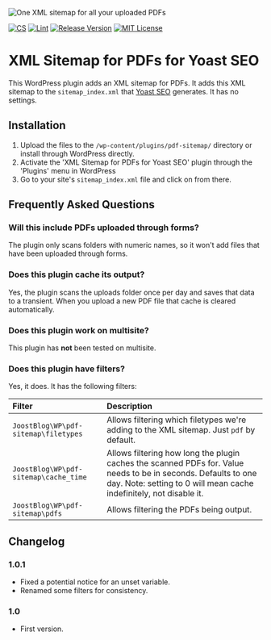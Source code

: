 ![One XML sitemap for all your uploaded PDFs](https://repository-images.githubusercontent.com/575400437/66a1764f-ab7d-4b73-b002-841293f1bfa2)

[![CS](https://github.com/jdevalk/pdf-xml-sitemap/actions/workflows/cs.yml/badge.svg)](https://github.com/jdevalk/pdf-xml-sitemap/actions/workflows/cs.yml)
[![Lint](https://github.com/jdevalk/pdf-xml-sitemap/actions/workflows/lint.yml/badge.svg)](https://github.com/jdevalk/pdf-xml-sitemap/actions/workflows/lint.yml)
[![Release Version](https://img.shields.io/github/release/jdevalk/pdf-xml-sitemap.svg)](https://github.com/jdevalk/pdf-xml-sitemap/releases/latest) 
[![MIT License](https://img.shields.io/github/license/jdevalk/pdf-xml-sitemap.svg)](https://github.com/devalk/pdf-xml-sitemap/blob/main/LICENSE)

# XML Sitemap for PDFs for Yoast SEO

This WordPress plugin adds an XML sitemap for PDFs. It adds this XML sitemap to the `sitemap_index.xml` that [Yoast SEO](https://yoast.com/wordpress/plugins/seo/) generates.
It has no settings.

## Installation

1. Upload the files to the `/wp-content/plugins/pdf-sitemap/` directory or install through WordPress directly.
2. Activate the 'XML Sitemap for PDFs for Yoast SEO' plugin through the 'Plugins' menu in WordPress
3. Go to your site's `sitemap_index.xml` file and click on from there.

## Frequently Asked Questions

### Will this include PDFs uploaded through forms?

The plugin only scans folders with numeric names, so it won't add files that have been uploaded through forms.

### Does this plugin cache its output?

Yes, the plugin scans the uploads folder once per day and saves that data to a transient. When you upload a new PDF file
that cache is cleared automatically.

### Does this plugin work on multisite?

This plugin has **not** been tested on multisite.

### Does this plugin have filters?

Yes, it does. It has the following filters:

| Filter                                | Description                                                                                                                                                                           |
|:--------------------------------------|:--------------------------------------------------------------------------------------------------------------------------------------------------------------------------------------|
| `JoostBlog\WP\pdf-sitemap\filetypes`  | Allows filtering which filetypes we're adding to the XML sitemap. Just `pdf` by default.                                                                                              |
| `JoostBlog\WP\pdf-sitemap\cache_time` | Allows filtering how long the plugin caches the scanned PDFs for. Value needs to be in seconds. Defaults to one day. Note: setting to 0 will mean cache indefinitely, not disable it. |
| `JoostBlog\WP\pdf-sitemap\pdfs`       | Allows filtering the PDFs being output.                                                                                                                                               |

## Changelog

### 1.0.1

* Fixed a potential notice for an unset variable.
* Renamed some filters for consistency.


### 1.0

* First version.
